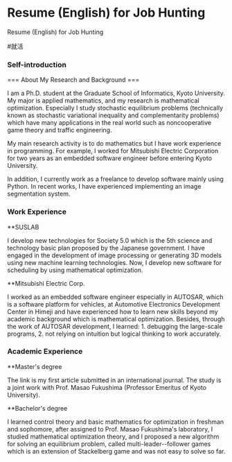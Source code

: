 # Resume (English) for Job Hunting
Resume (English) for Job Hunting

#就活



###  Self-introduction

=== About My Research and Background ===

I am a Ph.D. student at the Graduate School of Informatics, Kyoto University. My major is applied mathematics, and my research is mathematical optimization. Especially I study stochastic equilibrium problems (technically known as stochastic variational inequality and complementarity problems) which have many applications in the real world such as noncooperative game theory and traffic engineering.

My main research activity is to do mathematics but I have work experience in programming. For example, I worked for Mitsubishi Electric Corporation for two years as an embedded software engineer before entering Kyoto University.

In addition, I currently work as a freelance to develop software mainly using Python. In recent works, I have experienced implementing an image segmentation system.



### Work Experience

**SUSLAB

I develop new technologies for Society 5.0 which is the 5th science and technology basic plan proposed by the Japanese government. I have engaged in the development of image processing or generating 3D models using new machine learning technologies. Now, I develop new software for scheduling by using mathematical optimization.

**Mitsubishi Electric Corp.

I worked as an embedded software engineer especially in AUTOSAR, which is a software platform for vehicles, at Automotive Electronics Development Center in Himeji and have experienced how to learn new skills beyond my academic background which is mathematical optimization. Besides, through the work of AUTOSAR development, I learned: 1. debugging the large-scale programs, 2. not relying on intuition but logical thinking to work accurately.



### Academic Experience

**Master's degree

The link is my first article submitted in an international journal. The study is a joint work with Prof. Masao Fukushima (Professor Emeritus of Kyoto University).

**Bachelor's degree

I learned control theory and basic mathematics for optimization in freshman and sophomore, after assigned to Prof. Masao Fukushima's laboratory, I studied mathematical optimization theory, and I proposed a new algorithm for solving an equilibrium problem, called multi-leader--follower games which is an extension of Stackelberg game and was not easy to solve so far.



